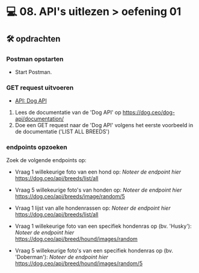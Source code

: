 # 💻 08. API's uitlezen > oefening 01

## 🛠️ opdrachten

### Postman opstarten

 - Start Postman.

### GET request uitvoeren

 - [API: Dog API](      )

 1. Lees de documentatie van de 'Dog API' op https://dog.ceo/dog-api/documentation/
 2. Doe een GET request naar de 'Dog API' volgens het eerste voorbeeld in de documentatie ('LIST ALL BREEDS')

### endpoints opzoeken

Zoek de volgende endpoints op:
- Vraag 1 willekeurige foto van een hond op: *Noteer de endpoint hier*  https://dog.ceo/api/breeds/list/all

- Vraag 5 willekeurige foto's van honden op: *Noteer de endpoint hier* https://dog.ceo/api/breeds/image/random/5

- Vraag 1 lijst van alle hondenrassen op: *Noteer de endpoint hier* https://dog.ceo/api/breeds/list/all
- Vraag 1 willekeurige foto van een specifiek hondenras op (bv. 'Husky'): *Noteer de endpoint hier*     https://dog.ceo/api/breed/hound/images/random

- Vraag 5 willekeurige foto's van een specifiek hondenras op (bv. 'Doberman'): *Noteer de endpoint hier* https://dog.ceo/api/breed/hound/images/random/5